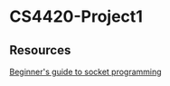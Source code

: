 # CS4420-Project1

## Resources
[Beginner's guide to socket programming](https://dev.to/sanjayrv/a-beginners-guide-to-socket-programming-in-c-5an5)
